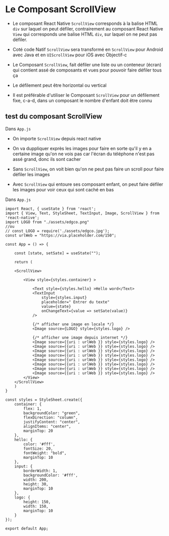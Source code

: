 # Le Composant ScrollView

- Le composant React Native `ScrollView` corresponds à la balise HTML `div` sur laquel on peut défiler, contrairement au composant React Native `View` qui corresponds une balise HTML `div`, sur laquel on ne peut pas défiler.

- Coté code Natif `ScrollView` sera transformé en `ScrollView` pour Android avec Java et en `UIScrollView` pour iOS avec Objectif-c

- Le Composant `ScrollView`, fait défiler une liste ou un conteneur (écran) qui contient assé de composants et vues pour pouvoir faire défiler tous ça

- Le défilement peut être horizontal ou vertical

- Il est préférable d'utiliser le Composant `ScrollView` pour un défilement fixe, c-a-d, dans un composant le nombre d'enfant doit être connu

## test du composant ScrollView

Dans `App.js`

- On importe `ScrollView` depuis react native

- On va duppliquer exprès les images pour faire en sorte qu'il y en a certaine image qu'on ne vois pas car l'écran du téléphone n'est pas assé grand, donc ils sont cacher

- Sans `ScrollView`, on voit bien qu'on ne peut pas faire un scroll pour faire défiler les images

- Avec `ScrollView` qui entoure ses composant enfant, on peut faire défiler les images pour voir ceux qui sont caché en bas

Dans `App.js`

    import React, { useState } from 'react';
    import { View, Text, StyleSheet, TextInput, Image, ScrollView } from 'react-native';
    import LOGO from "./assets/edgco.png"
    //ou
    // const LOGO = require('./assets/edgco.jpg');
    const urlWeb = "https://via.placeholder.com/150";

    const App = () => {

        const [state, setSate] = useState("");

        return (

        <ScrollView>

            <View style={styles.container} >

                <Text style={styles.hello} >Hello word</Text>
                <TextInput 
                    style={styles.input} 
                    placeholder=" Entrer du texte" 
                    value={state}
                    onChangeText={value => setSate(value)} 
                />

                {/* afficher une image en locale */}
                <Image source={LOGO} style={styles.logo} />

                {/* afficher une image depuis internet */}
                <Image source={{uri : urlWeb }} style={styles.logo} />
                <Image source={{uri : urlWeb }} style={styles.logo} />
                <Image source={{uri : urlWeb }} style={styles.logo} />
                <Image source={{uri : urlWeb }} style={styles.logo} />
                <Image source={{uri : urlWeb }} style={styles.logo} />
                <Image source={{uri : urlWeb }} style={styles.logo} />
                <Image source={{uri : urlWeb }} style={styles.logo} />
                <Image source={{uri : urlWeb }} style={styles.logo} />
            </View>
        </ScrollView>
        )
    }

    const styles = StyleSheet.create({
        container: {
            flex: 1,
            backgroundColor: "green",
            flexDirection: "column",
            justifyContent: "center",
            alignItems: "center",
            marginTop: 20
        },
        hello: {
            color: '#fff',
            fontSize: 20,
            fontWeight: "bold",
            marginTop: 10
        },
        input: {
            borderWidth: 1,
            backgroundColor: '#fff',
            width: 200,
            height: 30,
            marginTop: 10
        },
        logo: {
            height: 150,
            width: 150,
            marginTop: 10
        }
    });

    export default App;